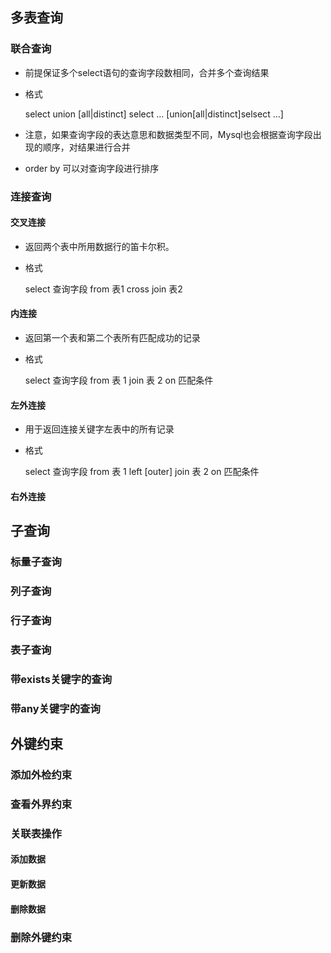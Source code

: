 ## 多表查询
### 联合查询
- 前提保证多个select语句的查询字段数相同，合并多个查询结果
- 格式

    select
    union [all|distinct] select ...
    [union[all|distinct]selsect ...]
- 注意，如果查询字段的表达意思和数据类型不同，Mysql也会根据查询字段出现的顺序，对结果进行合并
- order by 可以对查询字段进行排序
### 连接查询
#### 交叉连接
- 返回两个表中所用数据行的笛卡尔积。
- 格式

    select 查询字段 from 表1 cross join 表2 
#### 内连接
- 返回第一个表和第二个表所有匹配成功的记录
- 格式

    select 查询字段 from 表 1
    join 表 2 on 匹配条件
#### 左外连接
- 用于返回连接关键字左表中的所有记录
- 格式

    select 查询字段
    from 表 1 left [outer] join 表 2 on 匹配条件
#### 右外连接
## 子查询
### 标量子查询
### 列子查询
### 行子查询
### 表子查询
### 带exists关键字的查询
### 带any关键字的查询
## 外键约束
### 添加外检约束
### 查看外界约束
### 关联表操作
#### 添加数据
#### 更新数据
#### 删除数据
### 删除外键约束
